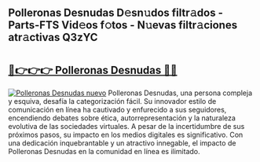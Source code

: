 ## Polleronas Desnudas D𝚎sn𝚞dos filtr𝚊dos - Parts-FTS Vid𝚎os f𝚘tos - N𝚞evas filtr𝚊ciones atr𝚊ctivas Q3zYC

# <h2><a href="http://mb0ue4.tromn.icu/?c=Polleronas+Desnudas">🔗👉👉👉 Polleronas Desnudas 🔗🔗</a></h2>

[![Polleronas Desnudas nuevo](https://i.imgur.com/pEAQMta.gif)](http://mb0ue4.tromn.icu/?c=Polleronas+Desnudas)
Polleronas Desnudas, una persona compleja y esquiva, desafía la categorización fácil. Su innovador estilo de comunicación en línea ha cautivado y enfurecido a sus seguidores, encendiendo debates sobre ética, autorrepresentación y la naturaleza evolutiva de las sociedades virtuales. A pesar de la incertidumbre de sus próximos pasos, su impacto en los medios digitales es significativo. Con una dedicación inquebrantable y un atractivo innegable, el impacto de Polleronas Desnudas en la comunidad en línea es ilimitado.
